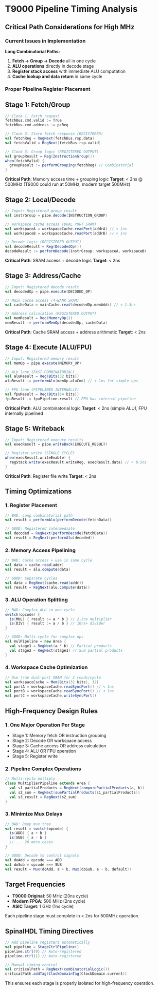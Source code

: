 # T9000 Pipeline Timing Analysis

## Critical Path Considerations for High MHz

### Current Issues in Implementation

**Long Combinatorial Paths:**
1. **Fetch → Group → Decode** all in one cycle
2. **ALU operations** directly in decode stage  
3. **Register stack access** with immediate ALU computation
4. **Cache lookup and data return** in same cycle

### Proper Pipeline Register Placement

## Stage 1: Fetch/Group
```scala
// Clock 1: Fetch request
fetchBus.cmd.valid := True
fetchBus.cmd.address := pcReg

// Clock 2: Store fetch response (REGISTERED)
val fetchReg = RegNext(fetchBus.rsp.data)
val fetchValid = RegNext(fetchBus.rsp.valid)

// Clock 3: Group logic (REGISTERED OUTPUT)
val groupResult = Reg(InstructionGroup())
when(fetchValid) {
  groupResult := performGrouping(fetchReg) // Combinatorial
}
```

**Critical Path**: Memory access time + grouping logic
**Target**: < 2ns @ 500MHz (T9000 could run at 50MHz, modern target 500MHz)

## Stage 2: Local/Decode  
```scala
// Input: Registered group result
val instrGroup = pipe.decode(INSTRUCTION_GROUP)

// Workspace cache access (DUAL PORT SRAM)
val workspaceA = workspaceCache.readPort(addrA) // < 1ns
val workspaceB = workspaceCache.readPort(addrB) // < 1ns

// Decode logic (REGISTERED OUTPUT)
val decodeResult = Reg(DecodedOp())
decodeResult := performDecode(instrGroup, workspaceA, workspaceB)
```

**Critical Path**: SRAM access + decode logic
**Target**: < 2ns

## Stage 3: Address/Cache
```scala
// Input: Registered decode result  
val decodedOp = pipe.execute(DECODED_OP)

// Main cache access (4-BANK SRAM)
val cacheData = mainCache.read(decodedOp.memAddr) // < 1.5ns

// Address calculation (REGISTERED OUTPUT)
val memResult = Reg(MemoryOp())
memResult := performMemOp(decodedOp, cacheData)
```

**Critical Path**: Cache SRAM access + address arithmetic
**Target**: < 2ns

## Stage 4: Execute (ALU/FPU)
```scala
// Input: Registered memory result
val memOp = pipe.execute(MEMORY_OP)

// ALU lane (FAST COMBINATORIAL)
val aluResult = Reg(Bits(32 bits))
aluResult := performAlu(memOp.aluCmd) // < 1ns for simple ops

// FPU lane (PIPELINED INTERNALLY)  
val fpuResult = Reg(Bits(64 bits))
fpuResult := fpuPipeline.result // FPU has internal pipeline
```

**Critical Path**: ALU combinatorial logic
**Target**: < 2ns (simple ALU), FPU internally pipelined

## Stage 5: Writeback
```scala
// Input: Registered execute results
val execResult = pipe.writeBack(EXECUTE_RESULT)

// Register write (SINGLE CYCLE)
when(execResult.writeEnable) {
  regStack.write(execResult.writeReg, execResult.data) // < 0.5ns
}
```

**Critical Path**: Register file write
**Target**: < 2ns

## Timing Optimizations

### 1. Register Placement
```scala
// BAD: Long combinatorial path
val result = performAlu(performDecode(fetchData))

// GOOD: Registered intermediate
val decoded = RegNext(performDecode(fetchData))
val result = RegNext(performAlu(decoded))
```

### 2. Memory Access Pipelining
```scala
// BAD: Cache access + use in same cycle
val data = cache.read(addr)
val result = alu.compute(data)

// GOOD: Separate cycles
val data = RegNext(cache.read(addr))
val result = RegNext(alu.compute(data))
```

### 3. ALU Operation Splitting
```scala
// BAD: Complex ALU in one cycle
switch(opcode) {
  is(MUL) { result := a * b } // 2-3ns multiplier
  is(DIV) { result := a / b } // 10ns+ divider
}

// GOOD: Multi-cycle for complex ops
val mulPipeline = new Area {
  val stage1 = RegNext(a * b) // Partial products
  val stage2 = RegNext(stage1) // Sum partial products
}
```

### 4. Workspace Cache Optimization
```scala
// Use true dual-port SRAM for 2 reads/cycle
val workspaceCache = Mem(Bits(32 bits), 32)
val portA = workspaceCache.readSyncPort() // < 1ns
val portB = workspaceCache.readSyncPort() // < 1ns
val portC = workspaceCache.writeSyncPort()
```

## High-Frequency Design Rules

### 1. One Major Operation Per Stage
- Stage 1: Memory fetch OR instruction grouping
- Stage 2: Decode OR workspace access  
- Stage 3: Cache access OR address calculation
- Stage 4: ALU OR FPU operation
- Stage 5: Register write

### 2. Pipeline Complex Operations
```scala
// Multi-cycle multiply
class MultiplierPipeline extends Area {
  val s1_partialProducts = RegNext(computePartialProducts(a, b))
  val s2_sum = RegNext(sumPartialProducts(s1_partialProducts))
  val s3_result = RegNext(s2_sum)
}
```

### 3. Minimize Mux Delays
```scala
// BAD: Deep mux tree
val result = switch(opcode) {
  is(ADD) { a + b }
  is(SUB) { a - b }
  // ... 20 more cases
}

// GOOD: Decode to control signals
val doAdd = opcode === ADD
val doSub = opcode === SUB
val result = Mux(doAdd, a + b, Mux(doSub, a - b, default))
```

## Target Frequencies

- **T9000 Original**: 50 MHz (20ns cycle)
- **Modern FPGA**: 500 MHz (2ns cycle)  
- **ASIC Target**: 1 GHz (1ns cycle)

Each pipeline stage must complete in < 2ns for 500MHz operation.

## SpinalHDL Timing Directives

```scala
// Add pipeline registers automatically
val pipeline = StageCtrlPipeline()
pipeline.ctrl(0) // Auto-registered
pipeline.ctrl(1) // Auto-registered

// Manual timing control
val criticalPath = RegNext(combinatorialLogic()) 
criticalPath.addTag(ClockDomainTag(ClockDomain.current))
```

This ensures each stage is properly isolated for high-frequency operation.